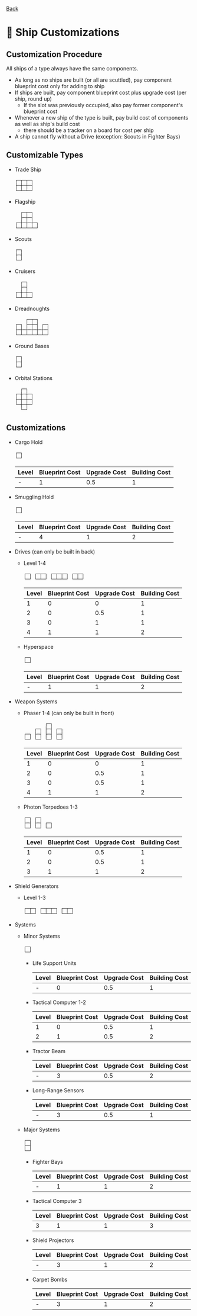 [Back](https://github.com/haslo/space4x/blob/master/readme.md)

# :rocket: Ship Customizations

## Customization Procedure

All ships of a type always have the same components.

* As long as no ships are built (or all are scuttled), pay component blueprint cost only for adding to ship
* If ships are built, pay component blueprint cost plus upgrade cost (per ship, round up)
  * If the slot was previously occupied, also pay former component's blueprint cost
* Whenever a new ship of the type is built, pay build cost of components as well as ship's build cost
  * there should be a tracker on a board for cost per ship
* A ship cannot fly without a Drive (exception: Scouts in Fighter Bays)

## Customizable Types

* Trade Ship

  ```
  ┌─┬─┬─┐
  ├─┼─┼─┤
  └─┴─┴─┘
  ```

* Flagship

  ```
    ┌─┬─┐
    ├─┼─┤
  ┌─┼─┼─┼─┐
  └─┴─┴─┴─┘
  ```

* Scouts

  ```
  ┌─┐
  ├─┤
  └─┘
  ```

* Cruisers

  ```
    ┌─┐
    ├─┤
  ┌─┼─┼─┐
  └─┴─┴─┘
  ```

* Dreadnoughts

  ```
      ┌─┬─┐
  ┌─┐ ├─┼─┤ ┌─┐
  ├─┼─┼─┼─┼─┼─┤
  └─┴─┴─┴─┴─┴─┘
  ```

* Ground Bases

  ```
  ┌─┐
  ├─┤
  └─┘
  ```

* Orbital Stations

  ```
    ┌─┐
  ┌─┼─┼─┐
  ├─┼─┼─┤
  └─┼─┼─┘
    └─┘
  ```


## Customizations

* Cargo Hold

  ```
  ┌─┐
  └─┘
  ```

  | Level | Blueprint Cost | Upgrade Cost | Building Cost |
  |---|---|---|---|
  | - | 1 | 0.5 | 1 |

* Smuggling Hold

  ```
  ┌─┐
  └─┘
  ```

  | Level | Blueprint Cost | Upgrade Cost | Building Cost |
  |---|---|---|---|
  | - | 4 | 1 | 2 |

* Drives (can only be built in back)
  * Level 1-4

    ```
    ┌─┐ ┌─┬─┐ ┌─┬─┬─┐ ┌─┬─┐
    └─┘ └─┴─┘ └─┴─┴─┘ └─┴─┘
    ```

    | Level | Blueprint Cost | Upgrade Cost | Building Cost |
    |---|---|---|---|
    | 1 | 0 | 0 | 1 |
    | 2 | 0 | 0.5 | 1 |
    | 3 | 0 | 1 | 1 |
    | 4 | 1 | 1 | 2 |

  * Hyperspace

    ```
    ┌─┐
    └─┘
    ```

    | Level | Blueprint Cost | Upgrade Cost | Building Cost |
    |---|---|---|---|
    | - | 1 | 1 | 2 |

* Weapon Systems
  * Phaser 1-4 (can only be built in front)

    ```
            ┌─┐
        ┌─┐ ├─┤ ┌─┐
    ┌─┐ ├─┤ ├─┤ ├─┤
    └─┘ └─┘ └─┘ └─┘
    ```

    | Level | Blueprint Cost | Upgrade Cost | Building Cost |
    |---|---|---|---|
    | 1 | 0 | 0 | 1 |
    | 2 | 0 | 0.5 | 1 |
    | 3 | 0 | 0.5 | 1 |
    | 4 | 1 | 1 | 2 |

  * Photon Torpedoes 1-3

    ```
    ┌─┐ ┌─┐
    ├─┤ ├─┤ ┌─┐
    └─┘ └─┘ └─┘
    ```

    | Level | Blueprint Cost | Upgrade Cost | Building Cost |
    |---|---|---|---|
    | 1 | 0 | 0.5 | 1 |
    | 2 | 0 | 0.5 | 1 |
    | 3 | 1 | 1 | 2 |

* Shield Generators
  * Level 1-3

    ```
    ┌─┬─┐ ┌─┬─┬─┐ ┌─┬─┐
    └─┴─┘ └─┴─┴─┘ └─┴─┘
    ```

* Systems
  * Minor Systems

      ```
      ┌─┐
      └─┘
      ```

    * Life Support Units

      | Level | Blueprint Cost | Upgrade Cost | Building Cost |
      |---|---|---|---|
      | - | 0 | 0.5 | 1 |

    * Tactical Computer 1-2

      | Level | Blueprint Cost | Upgrade Cost | Building Cost |
      |---|---|---|---|
      | 1 | 0 | 0.5 | 1 |
      | 2 | 1 | 0.5 | 2 |


    * Tractor Beam

      | Level | Blueprint Cost | Upgrade Cost | Building Cost |
      |---|---|---|---|
      | - | 3 | 0.5 | 2 |

    * Long-Range Sensors

      | Level | Blueprint Cost | Upgrade Cost | Building Cost |
      |---|---|---|---|
      | - | 3 | 0.5 | 1 |

  * Major Systems

      ```
      ┌─┐
      ├─┤
      └─┘
      ```

    * Fighter Bays

      | Level | Blueprint Cost | Upgrade Cost | Building Cost |
      |---|---|---|---|
      | - | 1 | 1 | 2 |

    * Tactical Computer 3

      | Level | Blueprint Cost | Upgrade Cost | Building Cost |
      |---|---|---|---|
      | 3 | 1 | 1 | 3 |

    * Shield Projectors

      | Level | Blueprint Cost | Upgrade Cost | Building Cost |
      |---|---|---|---|
      | - | 3 | 1 | 2 |

    * Carpet Bombs

      | Level | Blueprint Cost | Upgrade Cost | Building Cost |
      |---|---|---|---|
      | - | 3 | 1 | 2 |
